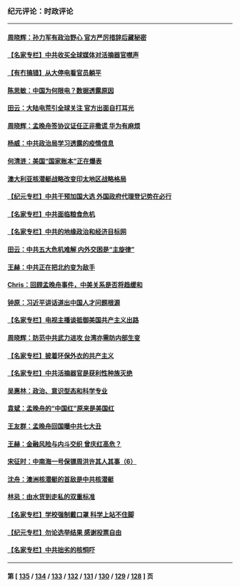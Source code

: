 ### 纪元评论：时政评论
---
#### [周晓辉：孙力军有政治野心 官方严厉措辞后藏秘密](../../pages/nsc1025/n13272254.md) 
#### [【名家专栏】中共收买全球媒体对活摘器官噤声](../../pages/nsc1025/n13271659.md) 
#### [【有冇搞错】从大停电看官员躺平](../../pages/nsc1025/n13269873.md) 
#### [陈思敏：中国为何限电？数据透露原因](../../pages/nsc1025/n13271009.md) 
#### [田云：大陆电荒引全球关注 官方出面自打耳光](../../pages/nsc1025/n13270548.md) 
#### [周晓辉：孟晚舟签协议证任正非撒谎 华为有麻烦](../../pages/nsc1025/n13269715.md) 
#### [杨威：中共政治局学习透露的疫情信息](../../pages/nsc1025/n13269855.md) 
#### [何清涟：美国“国家账本”正在爆表](../../pages/nsc1025/n13269826.md) 
#### [澳大利亚核潜艇战略改变印太地区战略格局](../../pages/nsc1025/n13269759.md) 
#### [【纪元专栏】中共干预加国大选 外国政府代理登记势在必行](../../pages/nsc1025/n13269626.md) 
#### [【名家专栏】中共面临粮食危机](../../pages/nsc1025/n13269236.md) 
#### [【名家专栏】中共的地缘政治和经济目标网](../../pages/nsc1025/n13269340.md) 
#### [田云：中共五大危机难解 内外交困是“主旋律”](../../pages/nsc1025/n13268548.md) 
#### [王赫：中共正在把北约变为敌手](../../pages/nsc1025/n13268403.md) 
#### [Chris：回顾孟晚舟事件，中美关系是否将趋缓和](../../pages/nsc1025/n13267242.md) 
#### [钟原：习近平讲话道出中国人才问题根源](../../pages/nsc1025/n13267366.md) 
#### [【名家专栏】电视主播谈抵御美国共产主义出路](../../pages/nsc1025/n13266273.md) 
#### [周晓辉：防范中共武力进攻 台湾亦需防内部生变](../../pages/nsc1025/n13267493.md) 
#### [【名家专栏】披着环保外衣的共产主义](../../pages/nsc1025/n13266545.md) 
#### [【名家专栏】中共活摘器官是获利性种族灭绝](../../pages/nsc1025/n13266810.md) 
#### [吴惠林：政治、意识型态和科学专业](../../pages/nsc1025/n13266138.md) 
#### [袁斌：孟晚舟的“中国红”原来是美国红](../../pages/nsc1025/n13265790.md) 
#### [王友群：孟晚舟回国曝中共七大丑](../../pages/nsc1025/n13265011.md) 
#### [王赫：金融风险与内斗交织 曾庆红高危？](../../pages/nsc1025/n13265300.md) 
#### [宋征时：中南海一号保镖周洪许其人其事（6）](../../pages/nsc1025/n13264733.md) 
#### [沈舟：澳洲核潜艇的首敌是中共核潜艇](../../pages/nsc1025/n13264963.md) 
#### [林忌：由水货到走私的双重标准](../../pages/nsc1025/n13265111.md) 
#### [【名家专栏】学校强制戴口罩 科学上站不住脚](../../pages/nsc1025/n13264027.md) 
#### [【纪元专栏】勿论选举结果 感谢投票自由](../../pages/nsc1025/n13253946.md) 
#### [【名家专栏】中共拙劣的核恫吓](../../pages/nsc1025/n13264061.md) 

---
#### 第 [ [135](./135.md) / [134](./134.md) / [133](./133.md) / [132](./132.md) / [131](./131.md) / [130](./130.md) / [129](./129.md) / [128](./128.md) ] 页
